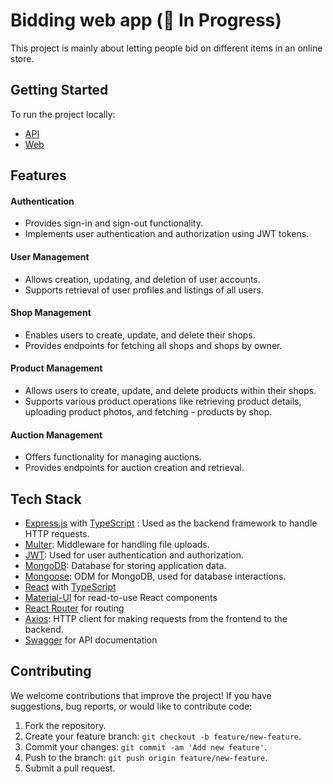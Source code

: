 # Bidding web app (🚧 In Progress)

This project is mainly about letting people bid on different items in an online store.

## Getting Started

To run the project locally:
- <a href="https://github.com/boraneak/bidstreet/tree/master/api" target="_blank" rel="noopener noreferrer">API</a>
- <a href="https://github.com/boraneak/bidstreet/tree/master/web" target="_blank" rel="noopener noreferrer">Web</a>

## Features

#### Authentication

- Provides sign-in and sign-out functionality.
- Implements user authentication and authorization using JWT tokens.

#### User Management

- Allows creation, updating, and deletion of user accounts.
- Supports retrieval of user profiles and listings of all users.

#### Shop Management

- Enables users to create, update, and delete their shops.
- Provides endpoints for fetching all shops and shops by owner.

#### Product Management

- Allows users to create, update, and delete products within their shops.
- Supports various product operations like retrieving product details, uploading product photos, and fetching - products by shop.

#### Auction Management

- Offers functionality for managing auctions.
- Provides endpoints for auction creation and retrieval.

## Tech Stack

- [Express.js](https://expressjs.com/) with [TypeScript](https://www.typescriptlang.org/) : Used as the backend framework to handle HTTP requests.
- [Multer](https://github.com/expressjs/multer): Middleware for handling file uploads.
- [JWT](https://jwt.io/): Used for user authentication and authorization.
- [MongoDB](https://www.mongodb.com/): Database for storing application data.
- [Mongoose](https://mongoosejs.com/): ODM for MongoDB, used for database interactions.
- [React](https://react.dev/) with [TypeScript](https://www.typescriptlang.org/)
- [Material-UI](https://mui.com/) for read-to-use React components
- [React Router](https://reactrouter.com/en/main) for routing
- [Axios](https://axios-http.com/): HTTP client for making requests from the frontend to the backend.
- [Swagger](https://swagger.io/) for API documentation

## Contributing

We welcome contributions that improve the project! If you have suggestions, bug reports, or would like to contribute code:

1. Fork the repository.
2. Create your feature branch: `git checkout -b feature/new-feature`.
3. Commit your changes: `git commit -am 'Add new feature'`.
4. Push to the branch: `git push origin feature/new-feature`.
5. Submit a pull request.

